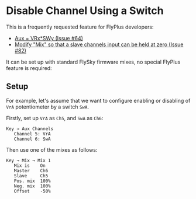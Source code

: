 # Disable Channel Using a Switch

This is a frequently requested feature for FlyPlus developers:

* [Aux = VRx\*SWy (Issue #64)](https://github.com/qba667/FlySkyI6/issues/64)
* [ Modify "Mix" so that a slave channels input can be held at zero (Issue #82)](https://github.com/qba667/FlySkyI6/issues/82)

It can be set up with standard FlySky firmware mixes, no special
FlyPlus feature is required:

## Setup

For example, let's assume that we want to configure enabling or disabling
of `VrA` potentiometer by a switch `SwA`.

Firstly, set up `VrA` as `Ch5`, and `SwA` as `Ch6`:

```
Key → Aux Channels
   Channel 5: VrA
   Channel 6: SwA
```

Then use one of the mixes as follows:

```
Key → Mix → Mix 1
   Mix is    On
   Master    Ch6
   Slave     Ch5
   Pos. mix  100%
   Neg. mix  100%
   Offset    -50%
```

